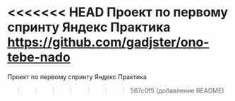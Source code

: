 <<<<<<< HEAD
Проект по первому спринту Яндекс Практика
https://github.com/gadjster/ono-tebe-nado
=======
Проект по первому спринту Яндекс Практика
>>>>>>> 567c0f5 (добавление README)
